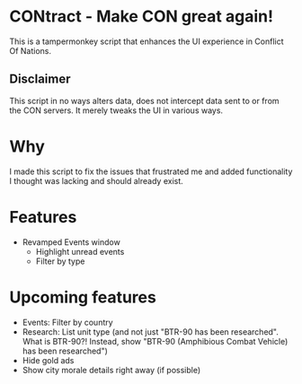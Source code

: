 # CONtract - Make CON great again!

This is a tampermonkey script that enhances the UI experience in Conflict Of Nations.

## Disclaimer

This script in no ways alters data, does not intercept data sent to or from the CON servers. It merely tweaks the UI in various ways.


# Why

I made this script to fix the issues that frustrated me and added functionality I thought was lacking and should already exist.


# Features

- Revamped Events window
  - Highlight unread events
  - Filter by type


# Upcoming features

- Events: Filter by country
- Research: List unit type (and not just "BTR-90 has been researched". What is BTR-90?! Instead, show "BTR-90 (Amphibious Combat Vehicle) has been researched")
- Hide gold ads
- Show city morale details right away (if possible)
